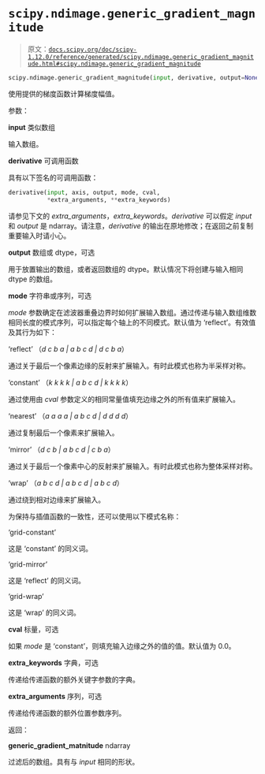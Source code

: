 # `scipy.ndimage.generic_gradient_magnitude`

> 原文：[`docs.scipy.org/doc/scipy-1.12.0/reference/generated/scipy.ndimage.generic_gradient_magnitude.html#scipy.ndimage.generic_gradient_magnitude`](https://docs.scipy.org/doc/scipy-1.12.0/reference/generated/scipy.ndimage.generic_gradient_magnitude.html#scipy.ndimage.generic_gradient_magnitude)

```py
scipy.ndimage.generic_gradient_magnitude(input, derivative, output=None, mode='reflect', cval=0.0, extra_arguments=(), extra_keywords=None)
```

使用提供的梯度函数计算梯度幅值。

参数：

**input** 类似数组

输入数组。

**derivative** 可调用函数

具有以下签名的可调用函数：

```py
derivative(input, axis, output, mode, cval,
           *extra_arguments, **extra_keywords) 
```

请参见下文的 *extra_arguments*，*extra_keywords*。*derivative* 可以假定 *input* 和 *output* 是 ndarray。请注意，*derivative* 的输出在原地修改；在返回之前复制重要输入时请小心。

**output** 数组或 dtype，可选

用于放置输出的数组，或者返回数组的 dtype。默认情况下将创建与输入相同 dtype 的数组。

**mode** 字符串或序列，可选

*mode* 参数确定在滤波器重叠边界时如何扩展输入数组。通过传递与输入数组维数相同长度的模式序列，可以指定每个轴上的不同模式。默认值为 ‘reflect’。有效值及其行为如下：

‘reflect’ （*d c b a | a b c d | d c b a*）

通过关于最后一个像素边缘的反射来扩展输入。有时此模式也称为半采样对称。

‘constant’ （*k k k k | a b c d | k k k k*）

通过使用由 *cval* 参数定义的相同常量值填充边缘之外的所有值来扩展输入。

‘nearest’ （*a a a a | a b c d | d d d d*）

通过复制最后一个像素来扩展输入。

‘mirror’ （*d c b | a b c d | c b a*）

通过关于最后一个像素中心的反射来扩展输入。有时此模式也称为整体采样对称。

‘wrap’ （*a b c d | a b c d | a b c d*）

通过绕到相对边缘来扩展输入。

为保持与插值函数的一致性，还可以使用以下模式名称：

‘grid-constant’

这是 ‘constant’ 的同义词。

‘grid-mirror’

这是 ‘reflect’ 的同义词。

‘grid-wrap’

这是 ‘wrap’ 的同义词。

**cval** 标量，可选

如果 *mode* 是 ‘constant’，则填充输入边缘之外的值的值。默认值为 0.0。

**extra_keywords** 字典，可选

传递给传递函数的额外关键字参数的字典。

**extra_arguments** 序列，可选

传递给传递函数的额外位置参数序列。

返回：

**generic_gradient_matnitude** ndarray

过滤后的数组。具有与 *input* 相同的形状。
